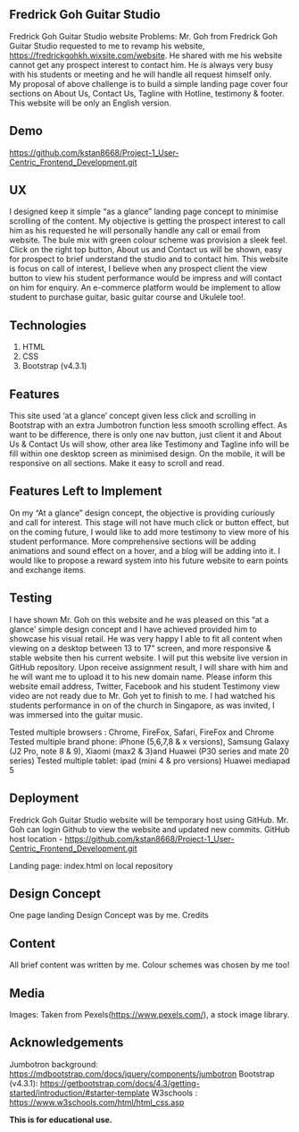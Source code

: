 ##  Fredrick Goh Guitar Studio

Fredrick Goh Guitar Studio website Problems:
Mr. Goh from Fredrick Goh Guitar Studio requested to me to revamp his website, https://fredrickgohkh.wixsite.com/website. He shared with me his website cannot get any prospect interest to contact him. He is always very busy with his students or meeting and he will handle all request himself only.    
My proposal of above challenge is to build a simple landing page cover four sections on About Us, Contact Us, Tagline with Hotline, testimony & footer.  This website will be only an English version. 

## Demo
https://github.com/kstan8668/Project-1_User-Centric_Frontend_Development.git
## UX
I designed keep it simple “as a glance” landing page concept to minimise scrolling of the content.  My objective is getting the prospect interest to call him as his requested he will personally handle any call or email from website.  The bule mix with green colour scheme was provision a sleek feel. Click on the right top button, About us and Contact us will be shown, easy for prospect to brief understand the studio and to contact him. This website is focus on call of interest, I believe when any prospect client the view button to view his student performance would be impress and will contact on him for enquiry. An e-commerce platform would be implement to allow student to purchase guitar, basic guitar course and Ukulele too!. 

## Technologies
1. HTML
2. CSS
3. Bootstrap (v4.3.1)

## Features
This site used ‘at a glance’ concept given less click and scrolling in Bootstrap with an extra Jumbotron function less smooth scrolling effect. As want to be difference, there is only one nav button, just client it and About Us & Contact Us will show, other area like Testimony and Tagline info will be fill within one desktop screen as minimised design. On the mobile, it will be responsive on all sections. Make it easy to scroll and read.

## Features Left to Implement
On my “At a glance” design concept, the objective is providing curiously and call for interest. This stage will not have much click or button effect, but on the coming future, I would like to add more testimony to view more of his student performance. More comprehensive sections will be adding animations and sound effect on a hover, and a blog will be adding into it. I would like to propose a reward system into his future website to earn points and exchange items.

## Testing
I have shown Mr. Goh on this website and he was pleased on this “at a glance’ simple design concept and I have achieved provided him to showcase his visual retail. He was very happy I able to fit all content when viewing on a desktop between 13 to 17” screen, and more responsive & stable website then his current website.  I will put this website live version in GitHub repository. Upon receive assignment result, I will share with him and he will want me to upload it to his new domain name.
Please inform this website email address, Twitter, Facebook and his student Testimony view video are not ready due to Mr. Goh yet to finish to me.  I had watched his students performance in on of the church in Singapore, as was invited, I was immersed into the guitar music.

Tested multiple browsers : Chrome, FireFox, Safari, FireFox and Chrome
Tested multiple brand phone: iPhone  (5,6,7,8 & x versions), Samsung Galaxy (J2 Pro, note 8 & 9), Xiaomi (max2 & 3)and Huawei (P30 series and mate 20 series)
Tested multiple tablet: ipad (mini 4 & pro versions) Huawei mediapad 5 

##  Deployment
Fredrick Goh Guitar Studio website will be temporary host using GitHub. Mr. Goh can login Github to view the website and updated new commits. 
GitHub host location -  https://github.com/kstan8668/Project-1_User-Centric_Frontend_Development.git

Landing page: index.html on local repository

##  Design Concept
One page landing Design Concept was  by me.
Credits
## Content
All brief content was written by me. Colour schemes was chosen by me too!

## Media
Images: Taken from Pexels(https://www.pexels.com/), a stock image library. 

## Acknowledgements
Jumbotron background:  https://mdbootstrap.com/docs/jquery/components/jumbotron
Bootstrap (v4.3.1): https://getbootstrap.com/docs/4.3/getting-started/introduction/#starter-template
W3schools : https://www.w3schools.com/html/html_css.asp

**This is for educational use.**

